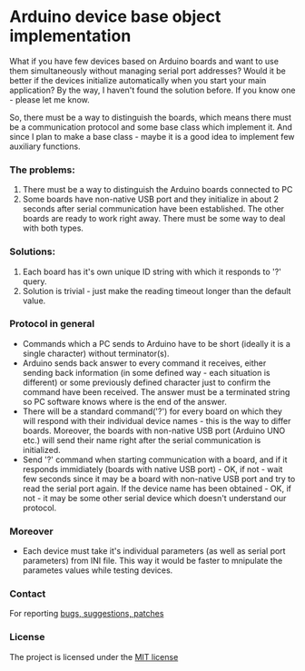 # Arduino device base object implementation

What if you have few devices based on Arduino boards and want to use them simultaneously without managing serial port addresses? Would it be better if the devices initialize automatically when you start your main application? By the way, I haven't found the solution before. If you know one - please let me know.

So, there must be a way to distinguish the boards, which means there must be a communication protocol and some base class which implement it. And since I plan to make a base class - maybe it is a good idea to implement few auxiliary functions.

### The problems:
1. There must be a way to distinguish the Arduino boards connected to PC
2. Some boards have non-native USB port and they initialize in about 2 seconds after serial communication have been established. The other boards are ready to work right away. There must be some way to deal with both types.

### Solutions:
1. Each board has it's own unique ID string with which it responds to '?' query.
2. Solution is trivial - just make the reading timeout longer than the default value.

### Protocol in general
* Commands which a PC sends to Arduino have to be short (ideally it is a single character) without terminator(s). 
* Arduino sends back answer to every command it receives, either sending back information (in some defined way - each situation is different) or some previously defined character just to confirm the command have been received. The answer must be a terminated string so PC software knows where is the end of the answer.
* There will be a standard command('?') for every board on which they will respond with their individual device names - this is the way to differ boards. Moreover, the boards with non-native USB port (Arduino UNO etc.) will send their name right after the serial communication is initialized.
* Send '?' command when starting communication with a board, and if it responds immidiately (boards with native USB port) - OK, if not - wait few seconds since it may be a board with non-native USB port and try to read the serial port again. If the device name has been obtained - OK, if not - it may be some other serial device which doesn't understand our protocol.

### Moreover
* Each device must take it's individual parameters (as well as serial port parameters) from INI file. This way it would be faster to mnipulate the parametes values while testing devices.

### Contact
For reporting [bugs, suggestions, patches](https://github.com/serhiykobyakov/Arduino_device_FPC/issues)


### License
The project is licensed under the [MIT license](https://github.com/serhiykobyakov/Arduino_device_FPC/blob/main/LICENSE)
